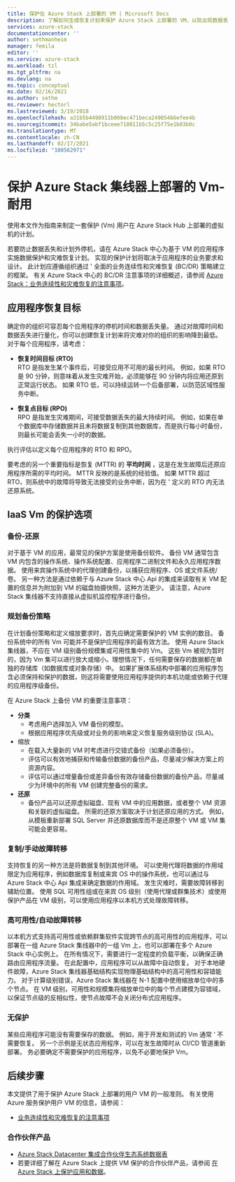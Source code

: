 ```yaml
---
title: 保护在 Azure Stack 上部署的 VM | Microsoft Docs
description: 了解如何生成恢复计划来保护 Azure Stack 上部署的 VM，以防出现数据丢失和计划外停机。
services: azure-stack
documentationcenter: ''
author: sethmanheim
manager: femila
editor: ''
ms.service: azure-stack
ms.workload: tzl
ms.tgt_pltfrm: na
ms.devlang: na
ms.topic: conceptual
ms.date: 02/16/2021
ms.author: sethm
ms.reviewer: hectorl
ms.lastreviewed: 3/19/2018
ms.openlocfilehash: a31b5b4498911b008ec471beca24905466efee4b
ms.sourcegitcommit: 34babe5abf1bceee718011b5c5c25f75e1b03b0c
ms.translationtype: MT
ms.contentlocale: zh-CN
ms.lasthandoff: 02/17/2021
ms.locfileid: "100562971"
---
```

# <a name="protect-vms-deployed-on-azure-stack-hub---ruggedized"></a>保护 Azure Stack 集线器上部署的 Vm-耐用

使用本文作为指南来制定一套保护 (Vm) 用户在 Azure Stack Hub 上部署的虚拟机的计划。

若要防止数据丢失和计划外停机，请在 Azure Stack 中心为基于 VM 的应用程序实施数据保护和灾难恢复计划。 实现的保护计划将取决于应用程序的业务要求和设计。 此计划应遵循组织通过 \' 全面的业务连续性和灾难恢复 (BC/DR) 策略建立的框架。 有关 Azure Stack 中心的 BC/DR 注意事项的详细概述，请参阅 [Azure Stack：业务连续性和灾难恢复的注意事项](https://azure.microsoft.com/resources/azure-stack-considerations-for-business-continuity-and-disaster-recovery/)。

## <a name="application-recovery-objectives"></a>应用程序恢复目标

确定你的组织可容忍每个应用程序的停机时间和数据丢失量。 通过对故障时间和数据丢失进行量化，你可以创建恢复计划来将灾难对你的组织的影响降到最低。 对于每个应用程序，请考虑：

- **恢复时间目标 (RTO)**\
    RTO 是指发生某个事件后，可接受应用不可用的最长时间。 例如，如果 RTO 是 90 分钟，则意味着从发生灾难开始，必须能够在 90 分钟内将应用还原到正常运行状态。 如果 RTO 低，可以持续运转一个后备部署，以防范区域性服务中断。

- **恢复点目标 (RPO)**\
    RPO 是指发生灾难期间，可接受数据丢失的最大持续时间。 例如，如果在单个数据库中存储数据并且未将数据复制到其他数据库，而是执行每小时备份，则最长可能会丢失一小时的数据。

执行评估以定义每个应用程序的 RTO 和 RPO。

要考虑的另一个重要指标是恢复 (MTTR) 的 **平均时间** ，这是在发生故障后还原应用程序所需的平均时间。 MTTR 反映的是系统的经验值。 如果 MTTR 超过 RTO，则系统中的故障将导致无法接受的业务中断，因为在 \' 定义的 RTO 内无法还原系统。

## <a name="protection-options-for-iaas-vms"></a>IaaS Vm 的保护选项

### <a name="backup-restore"></a>备份-还原

对于基于 VM 的应用，最常见的保护方案是使用备份软件。 备份 VM 通常包含 VM 内包含的操作系统、操作系统配置、应用程序二进制文件和永久应用程序数据。 使用来宾操作系统中的代理创建备份，以捕获应用程序、OS 或文件系统/卷。 另一种方法是通过依赖于与 Azure Stack 中心 Api 的集成来读取有关 VM 配置的信息并为附加到 VM 的磁盘拍摄快照，这种方法更少。 请注意，Azure Stack 集线器不支持直接从虚拟机监控程序进行备份。

### <a name="planning-your-backup-strategy"></a>规划备份策略

在计划备份策略和定义缩放要求时，首先应确定需要保护的 VM 实例的数目。 备份系统中的所有 Vm 可能并不是保护应用程序的最有效方法。 使用 Azure Stack 集线器，不应在 VM 级别备份规模集或可用性集中的 Vm。 这些 Vm 被视为暂时的，因为 Vm 集可以进行放大或缩小。理想情况下，任何需要保存的数据都在单独的存储库（如数据库或对象存储）中。 如果扩展体系结构中部署的应用程序包含必须保持和保护的数据，则这将需要使用应用程序提供的本机功能或依赖于代理的应用程序级备份。

在 Azure Stack 上备份 VM 的重要注意事项：

- **分类**
  - 考虑用户选择加入 VM 备份的模型。
  - 根据应用程序优先级或对业务的影响来定义恢复服务级别协议 (SLA)。
- 缩放 
  - 在载入大量新的 VM 时考虑进行交错式备份（如果必须备份）。
  - 评估可以有效地捕获和传输备份数据的备份产品，尽量减少解决方案上的资源内容。
  - 评估可以通过增量备份或差异备份有效存储备份数据的备份产品，尽量减少为环境中的所有 VM 创建完整备份的需求。
- **还原**
  - 备份产品可以还原虚拟磁盘、现有 VM 中的应用数据，或者整个 VM 资源和关联的虚拟磁盘。 所需的还原方案取决于计划还原应用的方式。 例如，从模板重新部署 SQL Server 并还原数据库而不是还原整个 VM 或 VM 集可能会更容易。

### <a name="replicationmanual-failover"></a>复制/手动故障转移

支持恢复的另一种方法是将数据复制到其他环境。 可以使用代理将数据的作用域限定为应用程序，例如数据库复制或来宾 OS 中的操作系统，也可以通过与 Azure Stack 中心 Api 集成来确定数据的作用域。 发生灾难时，需要故障转移到辅助位置。 使用 SQL 可用性组或在来宾 OS 级别（使用代理或群集技术）或使用保护产品在 VM 级别，可以使用应用程序以本机方式处理故障转移。

### <a name="high-availabilityautomatic-failover"></a>高可用性/自动故障转移

以本机方式支持高可用性或依赖群集软件实现跨节点的高可用性的应用程序，可以部署在一组 Azure Stack 集线器中的一组 Vm 上，也可以部署在多个 Azure Stack 中心实例上。 在所有情况下，需要进行一定程度的负载平衡，以确保正确路由应用程序流量。 在此配置中，应用程序可以从故障中自动恢复。 对于本地硬件故障，Azure Stack 集线器基础结构实现物理基础结构中的高可用性和容错能力。 对于计算级别错误，Azure Stack 集线器在 N-1 配置中使用缩放单位中的多个节点。 在 VM 级别，可用性和规模集将缩放单位中的每个节点建模为容错域，以保证节点级的反相似性，使节点故障不会关闭分布式应用程序。

### <a name="no-protection"></a>无保护

某些应用程序可能没有需要保存的数据。 例如，用于开发和测试的 Vm 通常 \' 不需要恢复。 另一个示例是无状态应用程序，可以在发生故障时从 CI/CD 管道重新部署。 务必要确定不需要保护的应用程序，以免不必要地保护 Vm。

<!-- ## Recommended topologies

Important considerations for your Azure Stack deployment: -->

## <a name="next-steps"></a>后续步骤

本文提供了用于保护 Azure Stack 上部署的用户 VM 的一般准则。 有关使用 Azure 服务保护用户 VM 的信息，请参阅：

- [业务连续性和灾难恢复的注意事项](https://azure.microsoft.com/resources/azure-stack-considerations-for-business-continuity-and-disaster-recovery/)

### <a name="partner-products"></a>合作伙伴产品

- [Azure Stack Datacenter 集成合作伙伴生态系统数据表](https://azure.microsoft.com/resources/azure-stack-datacenter-integration-partners/)
- 若要详细了解在 Azure Stack 上提供 VM 保护的合作伙伴产品，请参阅 [在 Azure Stack 上保护应用和数据](https://azure.microsoft.com/blog/protecting-applications-and-data-on-azure-stack/)。
